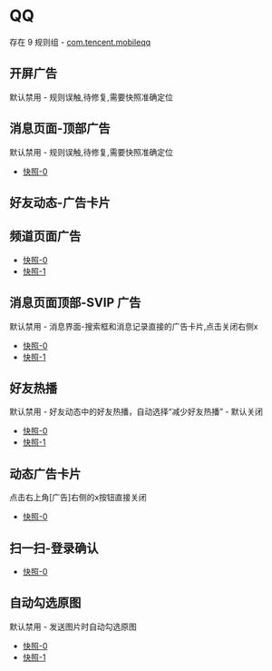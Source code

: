 # QQ

存在 9 规则组 - [com.tencent.mobileqq](/src/apps/com.tencent.mobileqq.ts)

## 开屏广告

默认禁用 - 规则误触,待修复,需要快照准确定位

## 消息页面-顶部广告

默认禁用 - 规则误触,待修复,需要快照准确定位

- [快照-0](https://gkd-kit.songe.li/import/12774870)

## 好友动态-广告卡片

## 频道页面广告

- [快照-0](https://gkd-kit.gitee.io/import/12642081)
- [快照-1](https://gkd-kit.gitee.io/import/12708844)

## 消息页面顶部-SVIP 广告

默认禁用 - 消息界面-搜索框和消息记录直接的广告卡片,点击关闭右侧x

- [快照-0](https://gkd-kit.gitee.io/import/12706907)
- [快照-1](https://gkd-kit.songe.li/import/12793359)

## 好友热播

默认禁用 - 好友动态中的好友热播，自动选择“减少好友热播” - 默认关闭

- [快照-0](https://gkd-kit.gitee.io/import/12721427)
- [快照-1](https://gkd-kit.gitee.io/import/12721433)

## 动态广告卡片

点击右上角[广告]右侧的x按钮直接关闭

- [快照-0](https://gkd-kit.gitee.io/import/12749584)

## 扫一扫-登录确认

- [快照-0](https://gkd-kit.songe.li/import/12789287)

## 自动勾选原图

默认禁用 - 发送图片时自动勾选原图

- [快照-0](https://gkd-kit.gitee.io/import/12705556)
- [快照-1](https://gkd-kit.gitee.io/import/12705559)
